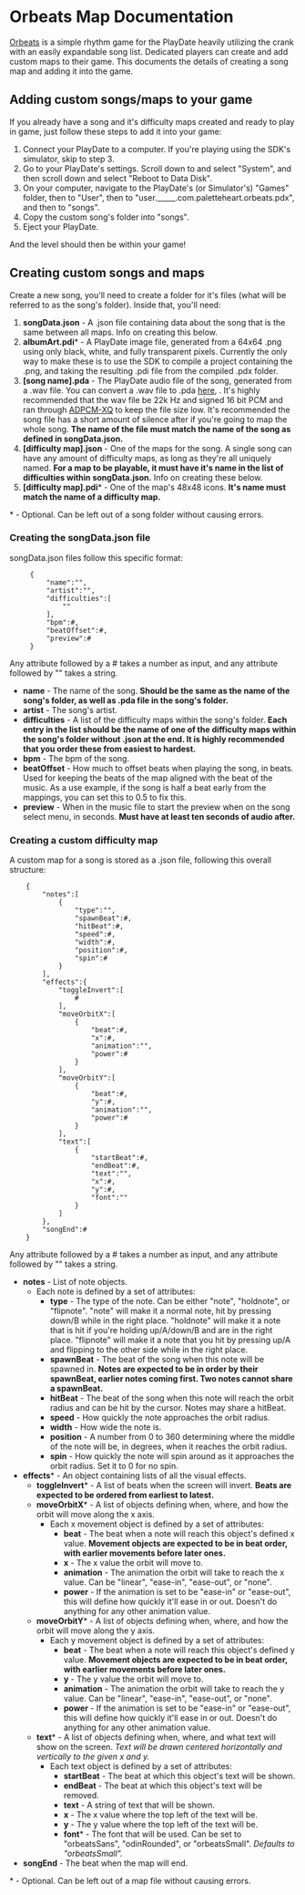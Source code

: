 
# Orbeats Map Documentation
[Orbeats](https://github.com/paletteheart/Orbeats) is a simple rhythm game for the PlayDate heavily utilizing the crank with an easily expandable song list. Dedicated players can create and add custom maps to their game. This documents the details of creating a song map and adding it into the game.
## Adding custom songs/maps to your game
If you already have a song and it's difficulty maps created and ready to play in game, just follow these steps to add it into your game:
 1. Connect your PlayDate to a computer. If you're playing using the SDK's simulator, skip to step 3.
 2. Go to your PlayDate's settings. Scroll down to and select "System", and then scroll down and select "Reboot to Data Disk".
 3. On your computer, navigate to the PlayDate's (or Simulator's) "Games" folder, then to "User", then to "user._____.com.paletteheart.orbeats.pdx", and then to "songs".
 4. Copy the custom song's folder into "songs".
 5. Eject your PlayDate.

And the level should then be within your game!

## Creating custom songs and maps
Create a new song, you'll need to create a folder for it's files (what will be referred to as the song's folder). Inside that, you'll need:
 1. **songData.json** - A .json file containing data about the song that is the same between all maps. Info on creating this below.
 2. **albumArt.pdi*** - A PlayDate image file, generated from a 64x64 .png using only black, white, and fully transparent pixels. Currently the only way to make these is to use the SDK to compile a project containing the .png, and taking the resulting .pdi file from the compiled .pdx folder.
 3. **[song name].pda** - The PlayDate audio file of the song, generated from a .wav file. You can convert a .wav file to .pda [here](https://ejb.github.io/wav-pda-converter/), . It's highly recommended that the wav file be 22k Hz and signed 16 bit PCM and ran through [ADPCM-XQ](https://github.com/dbry/adpcm-xq/releases) to keep the file size low. It's recommended the song file has a short amount of silence after if you're going to map the whole song. **The name of the file must match the name of the song as defined in songData.json.**
 4. **[difficulty map].json** - One of the maps for the song. A single song can have any amount of difficulty maps, as long as they're all uniquely named. **For a map to be playable, it must have it's name in the list of difficulties within songData.json.** Info on creating these below.
 5. **[difficulty map].pdi*** - One of the map's 48x48 icons. **It's name must match the name of a difficulty map.**

\* \- Optional. Can be left out of a song folder without causing errors.
### Creating the songData.json file
songData.json files follow this specific format:

	     {
		     "name":"",
		     "artist":"",
		     "difficulties":[
			   	 ""
		     ],
		     "bpm":#,
		   	 "beatOffset":#,
		   	 "preview":#
	     }

Any attribute followed by a # takes a number as input, and any attribute followed by "" takes a string.

 - **name** - The name of the song. **Should be the same as the name of the song's folder, as well as .pda file in the song's folder.**
 - **artist** - The song's artist.
 - **difficulties** - A list of the difficulty maps within the song's folder. **Each entry in the list should be the name of one of the difficulty maps within the song's folder without .json at the end. It is highly recommended that you order these from easiest to hardest.**
 - **bpm** - The bpm of the song.
 - **beatOffset** - How much to offset beats when playing the song, in beats. Used for keeping the beats of the map aligned with the beat of the music. As a use example, if the song is half a beat early from the mappings, you can set this to 0.5 to fix this.
 - **preview** - When in the music file to start the preview when on the song select menu, in seconds. **Must have at least ten seconds of audio after.**
### Creating a custom difficulty map
A custom map for a song is stored as a .json file, following this overall structure:
		
		{
			"notes":[
				{
					"type":"",
					"spawnBeat":#,
					"hitBeat":#,
					"speed":#,
					"width":#,
					"position":#,
					"spin":#
				}
			],
			"effects":{
				"toggleInvert":[
					#
				],
				"moveOrbitX":[
					{
						"beat":#,
						"x":#,
						"animation":"",
						"power":#
					}
				],
				"moveOrbitY":[
					{
						"beat":#,
						"y":#,
						"animation":"",
						"power":#
					}
				],
				"text":[
					{
						"startBeat":#,
						"endBeat":#,
						"text":"",
						"x":#,
						"y":#,
						"font":""
					}
				]
			},
			"songEnd":#
		}
Any attribute followed by a # takes a number as input, and any attribute followed by "" takes a string.
 - **notes** - List of note objects.
	 - Each note is defined by a set of attributes:
		 - **type** - The type of the note. Can be either "note", "holdnote", or "flipnote". "note" will make it a normal note, hit by pressing down/B while in the right place. "holdnote" will make it a note that is hit if you're holding up/A/down/B and are in the right place. "flipnote" will make it a note that you hit by pressing up/A and flipping to the other side while in the right place.
		 - **spawnBeat** - The beat of the song when this note will be spawned in. **Notes are expected to be in order by their spawnBeat, earlier notes coming first. Two notes cannot share a spawnBeat.**
		 - **hitBeat** - The beat of the song when this note will reach the orbit radius and can be hit by the cursor. Notes may share a hitBeat.
		 - **speed** - How quickly the note approaches the orbit radius.
		 - **width** - How wide the note is.
		 - **position** - A number from 0 to 360 determining where the middle of the note will be, in degrees, when it reaches the orbit radius.
		 - **spin** - How quickly the note will spin around as it approaches the orbit radius. Set it to 0 for no spin.
 - **effects*** - An object containing lists of all the visual effects.
	 - **toggleInvert*** - A list of beats when the screen will invert. **Beats are expected to be ordered from earliest to latest.**
	 - **moveOrbitX*** - A list of objects defining when, where, and how the orbit will move along the x axis.
		 - Each x movement object is defined by a set of attributes:
			 - **beat** - The beat when a note will reach this object's defined x value. **Movement objects are expected to be in beat order, with earlier movements before later ones.**
			 - **x** - The x value the orbit will move to.
			 - **animation** - The animation the orbit will take to reach the x value. Can be "linear", "ease-in", "ease-out", or "none".
			 - **power** - If the animation is set to be "ease-in" or "ease-out", this will define how quickly it'll ease in or out. Doesn't do anything for any other animation value.
	 - **moveOrbitY*** - A list of objects defining when, where, and how the orbit will move along the y axis.
		 - Each y movement object is defined by a set of attributes:
			 - **beat** - The beat when a note will reach this object's defined y value. **Movement objects are expected to be in beat order, with earlier movements before later ones.**
			 - **y** - The y value the orbit will move to.
			 - **animation** - The animation the orbit will take to reach the y value. Can be "linear", "ease-in", "ease-out", or "none".
			 - **power** - If the animation is set to be "ease-in" or "ease-out", this will define how quickly it'll ease in or out. Doesn't do anything for any other animation value.
	 - **text*** - A list of objects defining when, where, and what text will show on the screen. *Text will be drawn centered horizontally and vertically to the given x and y.*
		 - Each text object is defined by a set of attributes:
			 - **startBeat** - The beat at which this object's text will be shown.
			 - **endBeat** - The beat at which this object's text will be removed.
			 - **text** - A string of text that will be shown.
			 - **x** - The x value where the top left of the text will be.
			 - **y** - The y value where the top left of the text will be.
			 - **font*** - The font that will be used. Can be set to "orbeatsSans", "odinRounded", or "orbeatsSmall". *Defaults to "orbeatsSmall".*
 - **songEnd** - The beat when the map will end.

\* \- Optional. Can be left out of a map file without causing errors.
